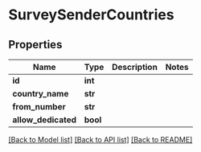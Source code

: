 # SurveySenderCountries

## Properties
Name | Type | Description | Notes
------------ | ------------- | ------------- | -------------
**id** | **int** |  | 
**country_name** | **str** |  | 
**from_number** | **str** |  | 
**allow_dedicated** | **bool** |  | 

[[Back to Model list]](../README.md#documentation-for-models) [[Back to API list]](../README.md#documentation-for-api-endpoints) [[Back to README]](../README.md)



